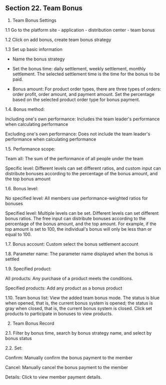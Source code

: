 
## Section 22. Team Bonus

1. Team Bonus Settings

1.1 Go to the platform site - application - distribution center - team bonus

1.2 Click on add bonus, create team bonus strategy

1.3 Set up basic information

- Name the bonus strategy

- Set the bonus time: daily settlement, weekly settlement, monthly settlement. The selected settlement time is the time for the bonus to be paid.

- Bonus amount: For product order types, there are three types of orders: order profit, order amount, and payment amount. Set the percentage based on the selected product order type for bonus payment.

1.4.	Bonus method:

Including one's own performance: Includes the team leader's performance when calculating performance

Excluding one's own performance: Does not include the team leader's performance when calculating performance

1.5.	Performance scope:

Team all: The sum of the performance of all people under the team

Specific level: Different levels can set different ratios, and custom input can distribute bonuses according to the percentage of the bonus amount, and the top bonus amount

1.6.	Bonus level:

No specified level: All members use performance-weighted ratios for bonuses

Specified level: Multiple levels can be set. Different levels can set different bonus ratios. The free input can distribute bonuses according to the percentage of the bonus amount, and the top amount. For example, if the top amount is set to 100, the individual's bonus will only be less than or equal to 100.

1.7.	Bonus account: Custom select the bonus settlement account

1.8.	Parameter name: The parameter name displayed when the bonus is settled

1.9.	Specified product:

All products: Any purchase of a product meets the conditions.

Specified products: Add any product as a bonus product

1.10.	Team bonus list: View the added team bonus mode. The status is blue when opened, that is, the current bonus system is opened; the status is gray when closed, that is, the current bonus system is closed. Click set products to participate in bonuses to view products.

2. Team Bonus Record

2.1. Filter by bonus time, search by bonus strategy name, and select by bonus status

2.2. Set:

Confirm: Manually confirm the bonus payment to the member

Cancel: Manually cancel the bonus payment to the member

Details: Click to view member payment details.